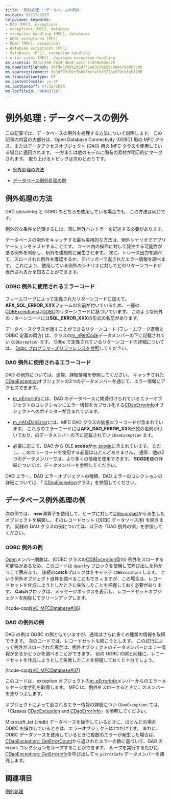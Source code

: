 ```yaml
---
title: '例外処理 : データベースの例外'
ms.date: 09/17/2019
helpviewer_keywords:
- DAO [MFC], exceptions
- exceptions [MFC], database
- exception handling [MFC], databases
- ODBC exceptions [MFC]
- ODBC [MFC], exceptions
- database exceptions [MFC]
- databases [MFC], exception handling
- error codes [MFC], database exception handling
ms.assetid: 28daf260-f824-4be6-aecc-1f859e6dec26
ms.openlocfilehash: 96f9e5f836205df71e03638858cb00b788d03c0b
ms.sourcegitcommit: 6b3d793f0ef3bbb7eefaf9f372ba570fdfe61199
ms.translationtype: MT
ms.contentlocale: ja-JP
ms.lasthandoff: 07/15/2020
ms.locfileid: "86403726"
---
```

# <a name="exceptions-database-exceptions"></a>例外処理 : データベースの例外

この記事では、データベースの例外を処理する方法について説明します。 この記事の内容の大部分は、Open Database Connectivity (ODBC) 用の MFC クラス、またはデータアクセスオブジェクト (DAO) 用の MFC クラスを使用している場合に適用されます。 一方または他のモデルに固有の素材が明示的にマークされます。 取り上げるトピックは次のとおりです。

- [例外処理の方法](#_core_approaches_to_exception_handling)

- [データベース例外処理の例](#_core_a_database_exception.2d.handling_example)

## <a name="approaches-to-exception-handling"></a><a name="_core_approaches_to_exception_handling"></a>例外処理の方法

DAO (obsolete) と ODBC のどちらを使用している場合でも、この方法は同じです。

例外的な条件を処理するには、常に例外ハンドラーを記述する必要があります。

データベースの例外をキャッチする最も実用的な方法は、例外シナリオでアプリケーションをテストすることです。 コード内の操作に対して発生する可能性がある例外を判断し、例外を強制的に発生させます。 次に、トレース出力を調べて、スローされた例外を確認するか、デバッガーで返されたエラー情報を調べます。 これにより、使用している例外のシナリオに対してどのリターンコードが表示されるかを知ることができます。

### <a name="error-codes-used-for-odbc-exceptions"></a>ODBC 例外に使用されるエラーコード

フレームワークによって定義されたリターンコードに加えて、 **AFX_SQL_ERROR_XXX**フォームの名前が付いているため、一部の[CDBExceptions](reference/cdbexception-class.md)は[ODBC](../data/odbc/odbc-basics.md)のリターンコードに基づいています。 このような例外のリターンコードには**SQL_ERROR_XXX**の形式の名前があります。

データベースクラスが返すことができるリターンコード (フレームワーク定義と ODBC 定義の両方) は、クラスの[m_nRetCode](reference/cdbexception-class.md#m_nretcode)データメンバーの下に記載されてい `CDBException` ます。 Odbc で定義されているリターンコードの詳細については、 [Odbc プログラマーズリファレンスを参照](/sql/odbc/reference/odbc-programmer-s-reference)してください。

### <a name="error-codes-used-for-dao-exceptions"></a>DAO 例外に使用されるエラーコード

DAO の例外については、通常、詳細情報を参照してください。 キャッチされた[CDaoException](reference/cdaoexception-class.md)オブジェクトの3つのデータメンバーを通じて、エラー情報にアクセスできます。

- [m_pErrorInfo](reference/cdaoexception-class.md#m_perrorinfo)には、DAO のデータベースに関連付けられているエラーオブジェクトのコレクションにエラー情報をカプセル化する[CDaoErrorInfo](reference/cdaoerrorinfo-structure.md)オブジェクトへのポインターが含まれています。

- [m_nAfxDaoError](reference/cdaoexception-class.md#m_nafxdaoerror)には、MFC DAO クラスの拡張エラーコードが含まれています。 これらのエラーコードには**AFX_DAO_ERROR_XXX**形式の名前が付いており、のデータメンバーの下に記載されてい `CDaoException` ます。

- 必要に応じて、DAO から OLE **scode**が[m_scode](reference/cdaoexception-class.md#m_scode)に含まれています。 ただし、このエラーコードを使用する必要はほとんどありません。 通常、他の2つのデータメンバーでは、より多くの情報を使用できます。 **SCODE**値の詳細については、データメンバーを参照してください。

DAO エラー、DAO エラーオブジェクトの種類、DAO エラーのコレクションの詳細については、「 [CDaoException](reference/cdaoexception-class.md)クラス」を参照してください。

## <a name="a-database-exception-handling-example"></a><a name="_core_a_database_exception.2d.handling_example"></a>データベース例外処理の例

次の例では、 **new**演算子を使用して、ヒープに対して[CRecordset](reference/crecordset-class.md)から派生したオブジェクトを構築し、そのレコードセット (ODBC データソース用) を開きます。 同様の DAO クラスの例については、以下の「DAO 例外の例」を参照してください。

### <a name="odbc-exception-example"></a>ODBC 例外の例

[Open](reference/crecordset-class.md#open)メンバー関数は、(ODBC クラスの[CDBException](reference/cdbexception-class.md)型の) 例外をスローする可能性があるため、このコードは `Open` try ブロックを使用し**て**呼び出しを角かっこで囲みます。 後続の**catch**ブロックはをキャッチ `CDBException` します。 という例外オブジェクト自体を調べることもでき `e` ますが、この場合は、レコードセットを作成しようとしたときに失敗したことを把握しておく必要があります。 **Catch**ブロックは、メッセージボックスを表示し、レコードセットオブジェクトを削除してクリーンアップします。

[!code-cpp[NVC_MFCDatabase#36](codesnippet/cpp/exceptions-database-exceptions_1.cpp)]

### <a name="dao-exception-example"></a>DAO の例外の例

DAO の例は ODBC の例と似ていますが、通常はさらに多くの種類の情報を取得できます。 次のコードでは、レコードセットも開こうとします。 この試行によって例外がスローされた場合は、例外オブジェクトのデータメンバーにエラー情報があるかどうかを調べることができます。 前の ODBC の例と同様に、レコードセットを作成しようとして失敗したことを把握しておくと十分でしょう。

[!code-cpp[NVC_MFCDatabase#37](codesnippet/cpp/exceptions-database-exceptions_2.cpp)]

このコードは、exception オブジェクトの[m_pErrorInfo](reference/cdaoexception-class.md#m_perrorinfo)メンバーからのエラーメッセージ文字列を取得します。 MFC は、例外をスローするときにこのメンバーを塗りつぶします。

オブジェクトによって返されるエラー情報の詳細につい `CDaoException` ては、「Classes [CDaoException](reference/cdaoexception-class.md) and [CDaoErrorInfo](reference/cdaoerrorinfo-structure.md)」を参照してください。

Microsoft Jet (.mdb) データベースを操作しているときに、ほとんどの場合 ODBC を操作しているときは、エラーオブジェクトは1つだけです。 まれに、ODBC データソースを使用しているときに複数のエラーが発生した場合は、 [CDaoException:: GetErrorCount](reference/cdaoexception-class.md#geterrorcount)から返されたエラーの数に基づいて、DAO の errors コレクションをループすることができます。 ループを実行するたびに、 [CDaoException:: GetErrorInfo](reference/cdaoexception-class.md#geterrorinfo)を呼び出して `m_pErrorInfo` データメンバーを補充します。

## <a name="see-also"></a>関連項目

[例外処理](exception-handling-in-mfc.md)
